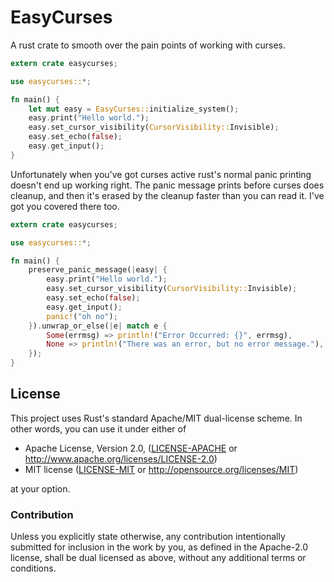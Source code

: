 # EasyCurses

A rust crate to smooth over the pain points of working with curses.

```rust
extern crate easycurses;

use easycurses::*;

fn main() {
    let mut easy = EasyCurses::initialize_system();
    easy.print("Hello world.");
    easy.set_cursor_visibility(CursorVisibility::Invisible);
    easy.set_echo(false);
    easy.get_input();
}
```

Unfortunately when you've got curses active rust's normal panic printing doesn't
end up working right. The panic message prints before curses does cleanup, and
then it's erased by the cleanup faster than you can read it. I've got you
covered there too.

```rust
extern crate easycurses;

use easycurses::*;

fn main() {
    preserve_panic_message(|easy| {
        easy.print("Hello world.");
        easy.set_cursor_visibility(CursorVisibility::Invisible);
        easy.set_echo(false);
        easy.get_input();
        panic!("oh no");
    }).unwrap_or_else(|e| match e {
        Some(errmsg) => println!("Error Occurred: {}", errmsg),
        None => println!("There was an error, but no error message."),
    });
}
```

## License

This project uses Rust's standard Apache/MIT dual-license scheme. In other
words, you can use it under either of

* Apache License, Version 2.0, ([LICENSE-APACHE](LICENSE-APACHE.txt) or http://www.apache.org/licenses/LICENSE-2.0)
* MIT license ([LICENSE-MIT](LICENSE-MIT.txt) or http://opensource.org/licenses/MIT)

at your option.

### Contribution

Unless you explicitly state otherwise, any contribution intentionally submitted
for inclusion in the work by you, as defined in the Apache-2.0 license, shall be
dual licensed as above, without any additional terms or conditions.
